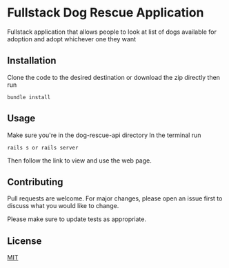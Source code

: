 # Fullstack Dog Rescue Application

Fullstack application that allows people to look at list of dogs available for adoption and adopt whichever one they want

## Installation

Clone the code to the desired destination or download the zip directly then run
```
bundle install
```

## Usage
Make sure you're in the dog-rescue-api directory
In the terminal run
``` 
rails s or rails server
```
Then follow the link to view and use the web page.

## Contributing
Pull requests are welcome. For major changes, please open an issue first to discuss what you would like to change.

Please make sure to update tests as appropriate.

## License
[MIT](https://choosealicense.com/licenses/mit/)